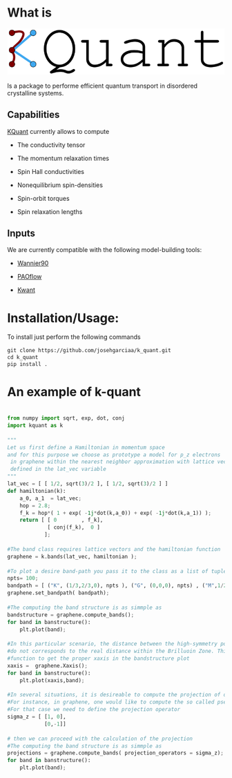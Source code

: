 

# What is 

![alt text](https://github.com/josehgarciaa/k_quant/blob/main/sphinx/logos/k_quant_logo.png)

Is a package to performe efficient quantum transport in disordered crystalline systems. 

## Capabilities 

[KQuant](https://josehgarciaa.github.io/k_quant/) currently allows to compute

- The conductivity tensor

- The momentum relaxation times

- Spin Hall conductivities

- Nonequilibrium spin-densities

- Spin-orbit torques

- Spin relaxation lengths



## Inputs

We are currently compatible with the following model-building tools:

- [Wannier90](http://www.wannier.org/)

- [PAOflow](http://www.aflowlib.org/src/paoflow/)

- [Kwant](https://kwant-project.org/)


# Installation/Usage:

To install just perform the following commands
```
git clone https://github.com/josehgarciaa/k_quant.git
cd k_quant
pip install . 
```
# An example of k-quant

```python

from numpy import sqrt, exp, dot, conj
import kquant as k

"""
Let us first define a Hamiltonian in momentum space
and for this purpose we choose as prototype a model for p_z electrons
 in graphene within the nearest neighbor approximation with lattice vectors
 defined in the lat_vec variable
"""
lat_vec = [ [ 1/2, sqrt(3)/2 ], [ 1/2, sqrt(3)/2 ] ]
def hamiltonian(k):
    a_0, a_1  = lat_vec;
    hop = 2.8;
    f_k = hop*( 1 + exp( -1j*dot(k,a_0)) + exp( -1j*dot(k,a_1)) );
    return [ [ 0        , f_k],
             [ conj(f_k),  0 ]
            ];

#The band class requires lattice vectors and the hamiltonian function
graphene = k.bands(lat_vec, hamiltonian );

#To plot a desire band-path you pass it to the class as a list of tuples
npts= 100;
bandpath = [ ("K", (1/3,2/3,0), npts ), ("G", (0,0,0), npts) , ("M",1/2,1/2,0) ];
graphene.set_bandpath( bandpath);

#The computing the band structure is as simmple as
bandstructure = graphene.compute_bands();
for band in banstructure():
    plt.plot(band);

#In this particular scenario, the distance between the high-symmetry point in the band-structure
#do not corresponds to the real distance within the Brilluoin Zone. This is why we provide 
#function to get the proper xaxis in the bandstructure plot
xaxis =  graphene.Xaxis();
for band in banstructure():
    plt.plot(xaxis,band);

#In several situations, it is desireable to compute the projection of orbital or spins in these bands. 
#For instance, in graphene, one would like to compute the so called pseudo-spin projected bandstructures. 
#For that case we need to define the projection operator
sigma_z = [ [1, 0],
            [0,-1]]

# then we can proceed with the calculation of the projection
#The computing the band structure is as simmple as
projections = graphene.compute_bands( projection_operators = sigma_z);
for band in banstructure():
    plt.plot(band);


```

